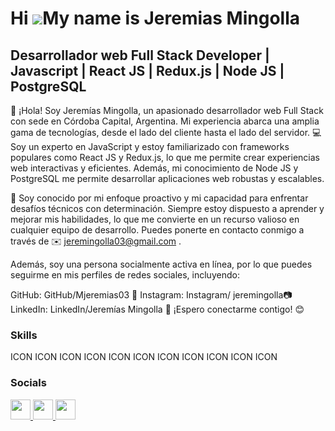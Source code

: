 Hi ![](https://user-images.githubusercontent.com/18350557/176309783-0785949b-9127-417c-8b55-ab5a4333674e.gif)My name is Jeremias Mingolla
=========================================================================================================================================

Desarrollador web Full Stack Developer | Javascript | React JS | Redux.js | Node JS | PostgreSQL
------------------------------------------------------------------------------------------------

👋 ¡Hola! Soy Jeremías Mingolla, un apasionado desarrollador web Full Stack con sede en Córdoba Capital, Argentina. Mi experiencia abarca una amplia gama de tecnologías, desde el lado del cliente hasta el lado del servidor. 💻 Soy un experto en JavaScript y estoy familiarizado con frameworks populares como React JS y Redux.js, lo que me permite crear experiencias web interactivas y eficientes. Además, mi conocimiento de Node JS y PostgreSQL me permite desarrollar aplicaciones web robustas y escalables.

🚀 Soy conocido por mi enfoque proactivo y mi capacidad para enfrentar desafíos técnicos con determinación. Siempre estoy dispuesto a aprender y mejorar mis habilidades, lo que me convierte en un recurso valioso en cualquier equipo de desarrollo. Puedes ponerte en contacto conmigo a través de ✉️ jeremingolla03@gmail.com .

Además, soy una persona socialmente activa en línea, por lo que puedes seguirme en mis perfiles de redes sociales, incluyendo:

GitHub: GitHub/Mjeremias03 🐙
Instagram: Instagram/ jeremingolla📷
LinkedIn: LinkedIn/Jeremías Mingolla 💼
¡Espero conectarme contigo! 😊

### Skills


<p align="left">
ICON ICON ICON ICON ICON ICON ICON ICON ICON ICON ICON
</p>


### Socials

<p align="left"> <a href="https://www.github.com/Mjeremias03" target="_blank" rel="noreferrer"> <picture> <source media="(prefers-color-scheme: dark)" srcset="https://raw.githubusercontent.com/danielcranney/readme-generator/main/public/icons/socials/github-dark.svg" /> <source media="(prefers-color-scheme: light)" srcset="https://raw.githubusercontent.com/danielcranney/readme-generator/main/public/icons/socials/github.svg" /> <img src="https://raw.githubusercontent.com/danielcranney/readme-generator/main/public/icons/socials/github.svg" width="32" height="32" /> </picture> </a> <a href="http://www.instagram.com/jeremingolla" target="_blank" rel="noreferrer"> <picture> <source media="(prefers-color-scheme: dark)" srcset="undefined" /> <source media="(prefers-color-scheme: light)" srcset="https://raw.githubusercontent.com/danielcranney/readme-generator/main/public/icons/socials/instagram.svg" /> <img src="https://raw.githubusercontent.com/danielcranney/readme-generator/main/public/icons/socials/instagram.svg" width="32" height="32" /> </picture> </a> <a href="https://www.linkedin.com/in/jeremias-mingolla-867059245/" target="_blank" rel="noreferrer"> <picture> <source media="(prefers-color-scheme: dark)" srcset="undefined" /> <source media="(prefers-color-scheme: light)" srcset="https://raw.githubusercontent.com/danielcranney/readme-generator/main/public/icons/socials/linkedin.svg" /> <img src="https://raw.githubusercontent.com/danielcranney/readme-generator/main/public/icons/socials/linkedin.svg" width="32" height="32" /> </picture> </a></p>
